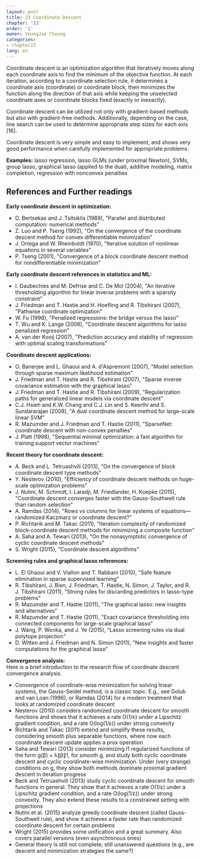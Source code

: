 ```yaml
---
layout: post
title: 23 Coordinate Descent
chapter: '23'
order: '1'
owner: YoungJae Choung
categories:
- chapter23
lang: en
---
```


Coordinate descent is an optimization algorithm that iteratively moves along each coordinate axis to find the minimum of the objective function. At each iteration, according to a coordinate selection rule, it determines a coordinate axis (coordinate) or coordinate block, then minimizes the function along the direction of that axis while keeping the unselected coordinate axes or coordinate blocks fixed (exactly or inexactly).

Coordinate descent can be utilized not only with gradient-based methods but also with gradient-free methods. Additionally, depending on the case, line search can be used to determine appropriate step sizes for each axis [16].

Coordinate descent is very simple and easy to implement, and shows very good performance when carefully implemented for appropriate problems.

**Examples:** lasso regression, lasso GLMs (under proximal Newton), SVMs, group lasso, graphical lasso (applied to the dual), additive modeling, matrix completion, regression with nonconvex penalties

## References and Further readings

**Early coordinate descent in optimization:**
* D. Bertsekas and J. Tsitsiklis (1989), "Parallel and distributed computation: numerical methods"
* Z. Luo and P. Tseng (1992), "On the convergence of the coordinate descent method for convex differentiable minimization"
* J. Ortega and W. Rheinboldt (1970), "Iterative solution of nonlinear equations in several variables"
* P. Tseng (2001), "Convergence of a block coordinate descent method for nondifferentiable minimization"

**Early coordinate descent references in statistics and ML:**
* I. Daubechies and M. Defrise and C. De Mol (2004), "An iterative thresholding algorithm for linear inverse problems with a sparsity constraint"
* J. Friedman and T. Hastie and H. Hoefling and R. Tibshirani (2007), "Pathwise coordinate optimization"
* W. Fu (1998), "Penalized regressions: the bridge versus the lasso"
* T. Wu and K. Lange (2008), "Coordinate descent algorithms for lasso penalized regression"
* A. van der Kooij (2007), "Prediction accuracy and stability of regression with optimal scaling transformations"

**Coordinate descent applications:**
* O. Banerjee and L. Ghaoui and A. d'Aspremont (2007), "Model selection through sparse maximum likelihood estimation"
* J. Friedman and T. Hastie and R. Tibshirani (2007), "Sparse inverse covariance estimation with the graphical lasso"
* J. Friedman and T. Hastie and R. Tibshirani (2009), "Regularization paths for generalized linear models via coordinate descent"
* C.J. Hsieh and K.W. Chang and C.J. Lin and S. Keerthi and S. Sundararajan (2008), "A dual coordinate descent method for large-scale linear SVM"
* R. Mazumder and J. Friedman and T. Hastie (2011), "SparseNet: coordinate descent with non-convex penalties"
* J. Platt (1998), "Sequential minimal optimization: a fast algorithm for training support vector machines"

**Recent theory for coordinate descent:**
* A. Beck and L. Tetruashvili (2013), "On the convergence of block coordinate descent type methods"
* Y. Nesterov (2010), "Efficiency of coordinate descent methods on huge-scale optimization problems"
* J. Nutini, M. Schmidt, I. Laradji, M. Friedlander, H. Koepke (2015), "Coordinate descent converges faster with the Gauss-Southwell rule than random selection"
* A. Ramdas (2014), "Rows vs columns for linear systems of equations—randomized Kaczmarz or coordinate descent?"
* P. Richtarik and M. Takac (2011), "Iteration complexity of randomized block-coordinate descent methods for minimizing a composite function"
* A. Saha and A. Tewari (2013), "On the nonasymptotic convergence of cyclic coordinate descent methods"
* S. Wright (2015), "Coordinate descent algorithms"

**Screening rules and graphical lasso references:**
* L. El Ghaoui and V. Viallon and T. Rabbani (2010), "Safe feature elimination in sparse supervised learning"
* R. Tibshirani, J. Bien, J. Friedman, T. Hastie, N. Simon, J. Taylor, and R. J. Tibshirani (2011), "Strong rules for discarding predictors in lasso-type problems"
* R. Mazumder and T. Hastie (2011), "The graphical lasso: new insights and alternatives"
* R. Mazumder and T. Hastie (2011), "Exact covariance thresholding into connected components for large-scale graphical lasso"
* J. Wang, P. Wonka, and J. Ye (2015), "Lasso screening rules via dual polytope projection"
* D. Witten and J. Friedman and N. Simon (2011), "New insights and faster computations for the graphical lasso"

**Convergence analysis:**<br>
Here is a brief introduction to the research flow of coordinate descent convergence analysis.

* Convergence of coordinate-wise minimization for solving linear systems, the Gauss-Seidel method, is a classic topic. E.g., see Golub and van Loan (1996), or Ramdas (2014) for a modern treatment that looks at randomized coordinate descent
* Nesterov (2010) considers randomized coordinate descent for smooth functions and shows that it achieves a rate O(1/ε) under a Lipschitz gradient condition, and a rate O(log(1/ε)) under strong convexity
* Richtarik and Takac (2011) extend and simplify these results, considering smooth plus separable functions, where now each coordinate descent update applies a prox operation
* Saha and Tewari (2013) consider minimizing l1 regularized functions of the form g(β) + λ∥β∥1, for smooth g, and study both cyclic coordinate descent and cyclic coordinate-wise minimization. Under (very strange) conditions on g, they show both methods dominate proximal gradient descent in iteration progress
* Beck and Tetruashvili (2013) study cyclic coordinate descent for smooth functions in general. They show that it achieves a rate O(1/ε) under a Lipschitz gradient condition, and a rate O(log(1/ε)) under strong convexity. They also extend these results to a constrained setting with projections
* Nutini et al. (2015) analyze greedy coordinate descent (called Gauss-Southwell rule), and show it achieves a faster rate than randomized coordinate descent for certain problems
* Wright (2015) provides some unification and a great summary. Also covers parallel versions (even asynchronous ones)
* General theory is still not complete; still unanswered questions (e.g., are descent and minimization strategies the same?)